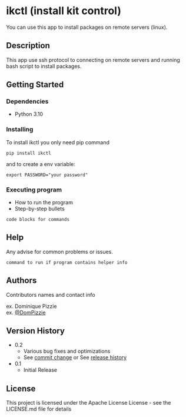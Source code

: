 # ikctl (install kit control)

You can use this app to install packages on remote servers (linux).

## Description

This app use ssh protocol to connecting on remote servers and running bash script to install packages.

## Getting Started

### Dependencies

* Python 3.10

### Installing

To install ikctl you only need pip command 
```
pip install ikctl
```

and to create a env variable: 
```
export PASSWORD="your password"
```


### Executing program

* How to run the program
* Step-by-step bullets
```
code blocks for commands
```

## Help

Any advise for common problems or issues.
```
command to run if program contains helper info
```

## Authors

Contributors names and contact info

ex. Dominique Pizzie  
ex. [@DomPizzie](https://twitter.com/dompizzie)

## Version History

* 0.2
    * Various bug fixes and optimizations
    * See [commit change]() or See [release history]()
* 0.1
    * Initial Release

## License

This project is licensed under the Apache License License - see the LICENSE.md file for details
